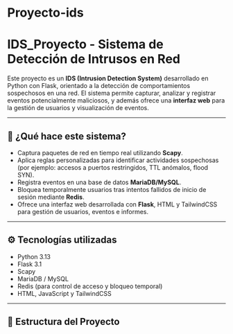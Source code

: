 # Proyecto-ids

# IDS_Proyecto - Sistema de Detección de Intrusos en Red

Este proyecto es un **IDS (Intrusion Detection System)** desarrollado en Python con Flask, orientado a la detección de comportamientos sospechosos en una red. El sistema permite capturar, analizar y registrar eventos potencialmente maliciosos, y además ofrece una **interfaz web** para la gestión de usuarios y visualización de eventos.

---

## 🚀 ¿Qué hace este sistema?

- Captura paquetes de red en tiempo real utilizando **Scapy**.
- Aplica reglas personalizadas para identificar actividades sospechosas (por ejemplo: accesos a puertos restringidos, TTL anómalos, flood SYN).
- Registra eventos en una base de datos **MariaDB/MySQL**.
- Bloquea temporalmente usuarios tras intentos fallidos de inicio de sesión mediante **Redis**.
- Ofrece una interfaz web desarrollada con **Flask**, HTML y TailwindCSS para gestión de usuarios, eventos e informes.

---

## ⚙️ Tecnologías utilizadas

- Python 3.13
- Flask 3.1
- Scapy
- MariaDB / MySQL
- Redis (para control de acceso y bloqueo temporal)
- HTML, JavaScript y TailwindCSS

---

## 🧱 Estructura del Proyecto


